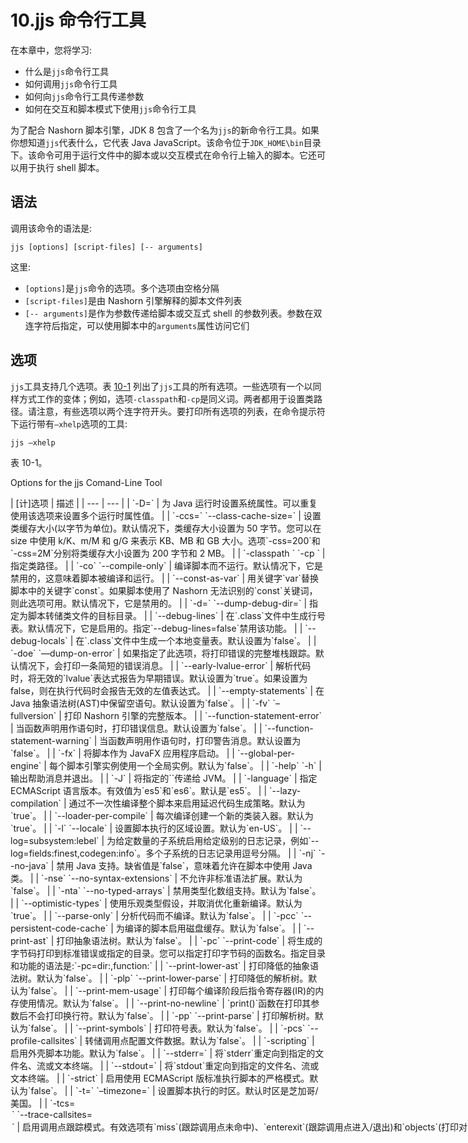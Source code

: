 # 10.jjs 命令行工具

在本章中，您将学习:

*   什么是`jjs`命令行工具
*   如何调用`jjs`命令行工具
*   如何向`jjs`命令行工具传递参数
*   如何在交互和脚本模式下使用`jjs`命令行工具

为了配合 Nashorn 脚本引擎，JDK 8 包含了一个名为`jjs`的新命令行工具。如果你想知道`jjs`代表什么，它代表 Java JavaScript。该命令位于`JDK_HOME\bin`目录下。该命令可用于运行文件中的脚本或以交互模式在命令行上输入的脚本。它还可以用于执行 shell 脚本。

## 语法

调用该命令的语法是:

```
jjs [options] [script-files] [-- arguments]
```

这里:

*   `[options]`是`jjs`命令的选项。多个选项由空格分隔
*   `[script-files]`是由 Nashorn 引擎解释的脚本文件列表
*   `[-- arguments]`是作为参数传递给脚本或交互式 shell 的参数列表。参数在双连字符后指定，可以使用脚本中的`arguments`属性访问它们

## 选项

`jjs`工具支持几个选项。表 [10-1](#Tab1) 列出了`jjs`工具的所有选项。一些选项有一个以同样方式工作的变体；例如，选项`-classpath`和`-cp`是同义词。两者都用于设置类路径。请注意，有些选项以两个连字符开头。要打印所有选项的列表，在命令提示符下运行带有`–xhelp`选项的工具:

```
jjs –xhelp
```

表 10-1。

Options for the jjs Comand-Line Tool

<colgroup><col> <col></colgroup> 
| [计]选项 | 描述 |
| --- | --- |
| `-D<name>=<value>` | 为 Java 运行时设置系统属性。可以重复使用该选项来设置多个运行时属性值。 |
| `-ccs=<size>` `--class-cache-size=<size>` | 设置类缓存大小(以字节为单位)。默认情况下，类缓存大小设置为 50 字节。您可以在 size 中使用 k/K、m/M 和 g/G 来表示 KB、MB 和 GB 大小。选项`-css=200`和`-css=2M`分别将类缓存大小设置为 200 字节和 2 MB。 |
| `-classpath <path>` `-cp <path>` | 指定类路径。 |
| `-co` `--compile-only` | 编译脚本而不运行。默认情况下，它是禁用的，这意味着脚本被编译和运行。 |
| `--const-as-var` | 用关键字`var`替换脚本中的关键字`const`。如果脚本使用了 Nashorn 无法识别的`const`关键词，则此选项可用。默认情况下，它是禁用的。 |
| `-d=<path>` `--dump-debug-dir=<path>` | 指定为脚本转储类文件的目标目录。 |
| `--debug-lines` | 在`.class`文件中生成行号表。默认情况下，它是启用的。指定`--debug-lines=false`禁用该功能。 |
| `--debug-locals` | 在`.class`文件中生成一个本地变量表。默认设置为`false`。 |
| `-doe` `––dump-on-error` | 如果指定了此选项，将打印错误的完整堆栈跟踪。默认情况下，会打印一条简短的错误消息。 |
| `--early-lvalue-error` | 解析代码时，将无效的`lvalue`表达式报告为早期错误。默认设置为`true`。如果设置为 false，则在执行代码时会报告无效的左值表达式。 |
| `--empty-statements` | 在 Java 抽象语法树(AST)中保留空语句。默认设置为`false`。 |
| `-fv` `–fullversion` | 打印 Nashorn 引擎的完整版本。 |
| `--function-statement-error` | 当函数声明用作语句时，打印错误信息。默认设置为`false`。 |
| `--function-statement-warning` | 当函数声明用作语句时，打印警告消息。默认设置为`false`。 |
| `-fx` | 将脚本作为 JavaFX 应用程序启动。 |
| `--global-per-engine` | 每个脚本引擎实例使用一个全局实例。默认为`false`。 |
| `-help` `-h` | 输出帮助消息并退出。 |
| `-J<flag>` | 将指定的`<flag>`传递给 JVM。 |
| `-language` | 指定 ECMAScript 语言版本。有效值为`es5`和`es6`。默认是`es5`。 |
| `--lazy-compilation` | 通过不一次性编译整个脚本来启用延迟代码生成策略。默认为`true`。 |
| `--loader-per-compile` | 每次编译创建一个新的类装入器。默认为`true`。 |
| `-l` `--locale` | 设置脚本执行的区域设置。默认为`en-US`。 |
| `--log=subsystem:lebel` | 为给定数量的子系统启用给定级别的日志记录，例如`--log=fields:finest,codegen:info`。多个子系统的日志记录用逗号分隔。 |
| `-nj` `--no-java` | 禁用 Java 支持。缺省值是`false`，意味着允许在脚本中使用 Java 类。 |
| `-nse` `--no-syntax-extensions` | 不允许非标准语法扩展。默认为`false`。 |
| `-nta` `--no-typed-arrays` | 禁用类型化数组支持。默认为`false`。 |
| `--optimistic-types` | 使用乐观类型假设，并取消优化重新编译。默认为`true`。 |
| `--parse-only` | 分析代码而不编译。默认为`false`。 |
| `-pcc` `--persistent-code-cache` | 为编译的脚本启用磁盘缓存。默认为`false`。 |
| `--print-ast` | 打印抽象语法树。默认为`false`。 |
| `-pc` `--print-code` | 将生成的字节码打印到标准错误或指定的目录。您可以指定打印字节码的函数名。指定目录和功能的语法是:`-pc=dir:<output-directory-path>,function:<function-name>` |
| `--print-lower-ast` | 打印降低的抽象语法树。默认为`false`。 |
| `-plp` `--print-lower-parse` | 打印降低的解析树。默认为`false`。 |
| `--print-mem-usage` | 打印每个编译阶段后指令寄存器(IR)的内存使用情况。默认为`false`。 |
| `--print-no-newline` | `print()`函数在打印其参数后不会打印换行符。默认为`false`。 |
| `-pp` `--print-parse` | 打印解析树。默认为`false`。 |
| `--print-symbols` | 打印符号表。默认为`false`。 |
| `-pcs` `--profile-callsites` | 转储调用点配置文件数据。默认为`false`。 |
| `-scripting` | 启用外壳脚本功能。默认为`false`。 |
| `--stderr=<filename&#124;stream&#124;tty>` | 将`stderr`重定向到指定的文件名、流或文本终端。 |
| `--stdout=<filename&#124;stream&#124;tty>` | 将`stdout`重定向到指定的文件名、流或文本终端。 |
| `-strict` | 启用使用 ECMAScript 版标准执行脚本的严格模式。默认为`false`。 |
| `-t=<timezone>` `–timezone=<timezone>` | 设置脚本执行的时区。默认时区是芝加哥/美国。 |
| `-tcs=<option>` `--trace-callsites=<option>` | 启用调用点跟踪模式。有效选项有`miss`(跟踪调用点未命中)、`enterexit`(跟踪调用点进入/退出)和`objects`(打印对象属性)。指定多个选项，用逗号分隔:`-tcs=miss,enterexit,objects` |
| `--verify-code` | 在运行之前验证字节码。默认为`false`。 |
| `-v` `–version` | 打印 Nashorn 引擎的版本。默认为`false`。 |
| `-xhelp` | 打印扩展帮助。默认为`false`。 |

## 在交互模式下使用 jjs

如果在没有指定任何选项或脚本文件的情况下运行`jjs`，它将以交互模式运行。当您输入脚本时，它会被解释。回想一下，Nashorn 中的字符串可以用单引号或双引号括起来。

以下是在交互模式下使用`jjs`工具的一些例子。假设您已经在机器的 path 环境变量中包含了`jjs`工具的路径。如果您没有这样做，您可以在下面的命令中用`JDK_HOME\bin\jjs`替换`jjs`。记得执行`quit()`或`exit()`功能退出`jjs`工具:

```
c:\>jjs
```

```
jjs> "Hello Nashorn"
```

```
Hello Nashorn
```

```
jjs> "Hello".toLowerCase();
```

```
hello
```

```
jjs> var list = [1, 2, 3, 4, 5]
```

```
jjs> var sum = 0;
```

```
jjs> for each (x in list) { sum = sum + x};
```

```
15
```

```
jjs> quit()
```

```
c:\>
```

## 向 jjs 传递参数

下面是一个向`jjs`工具传递参数的例子。前五个自然数作为参数传递给`jjs`工具，稍后使用`arguments`属性访问它们。请注意，您必须在两个连字符和第一个参数之间添加一个空格:

```
c:\>jjs -- 1 2 3 4 5
```

`jjs> for each (x in``arguments`T2】

```
1
```

```
2
```

```
3
```

```
4
```

```
5
```

```
jjs> quit()
```

```
c:\>
```

考虑清单 10-1 中的脚本。该脚本已保存在名为`stream.js`的文件中。该脚本处理整数列表。该列表可以作为命令行参数传递给脚本。如果列表没有作为参数传递，它使用前五个自然数作为列表。它计算列表中奇数整数的平方和。它打印列表和总数。

清单 10-1。计算列表中奇数的平方和的脚本

```
// stream.js
```

```
var list;
```

```
if (arguments.length == 0) {
```

```
list = [1, 2, 3, 4, 5];
```

```
}
```

```
else {
```

```
list = arguments;
```

```
}
```

```
print("List of numbers: " + list);
```

```
var sumOfSquaredOdds = list.filter(function(n) {return n % 2 == 1;})
```

```
.map(function(n) {return n * n;})
```

```
.reduce(function(sum, n) {return sum + n;}, 0);
```

```
print("Sum of the squares of odd numbers: " + sumOfSquaredOdds);
```

使用`jjs`工具，您可以如下运行`stream.js`文件中的脚本。假设`stream.js`文件在当前目录中。否则，您需要指定文件的完整路径:

```
c:\>jjs stream.js
```

```
List of numbers: 1,2,3,4,5
```

```
Sum of the squares of odd numbers: 35
```

```
c:\>jjs stream.js -- 10 11 12 13 14 15
```

```
List of numbers: 10,11,12,13,14,15
```

```
Sum of the squares of odd numbers: 515
```

```
c:\>
```

## 在脚本模式下使用 jjs

可以在脚本模式下调用`jjs`工具，这允许您运行 shell 命令。您可以使用`–scripting`选项在脚本模式下启动`jjs`工具。shell 命令用反引号括起来，而不是单引号/双引号。以下是在脚本模式下使用`jjs`工具使用`date`和`ls` shell 命令的示例:

```
c:\>jjs -scripting
```

`jjs> `date``

```
Wed Oct 15 15:27:07 CDT 2014
```

`jjs> `ls -l``

```
total 3102
```

```
drwxr-xr-x  4 ksharan Administrators       0 Jan 11  2014 $AVG
```

```
drwxr-xr-x  5 ksharan Administrators       0 Jan 22  2014 $Recycle.Bin
```

```
-rw-r--r--  1 ksharan Administrators       1 Jun 18  2013 BOOTNXT
```

```
-rw-r--r--  1 ksharan Administrators      94 May 23  2013 DBAR_Ver.txt
```

```
More output goes here...
```

```
jjs> exit()
```

```
c:\>
```

Nashorn 在脚本模式下定义了几个全局对象和函数，如表 [10-2](#Tab2) 所列。

表 10-2。

Global Objects and Functions Available in Scripting Mode

<colgroup><col> <col></colgroup> 
| 全局对象 | 描述 |
| --- | --- |
| `$ARG` | 存储传递给脚本的参数。与`arguments`的工作方式相同。 |
| `$ENV` | 将所有环境变量映射到一个对象。 |
| `$EXEC(cmd, input)` | 用于在新进程中运行命令的全局函数，将`input`传递给`cmd`。两个参数都可以是命令，在这种情况下，`input`的输出将作为输入 Io `cmd`传递。 |
| `$OUT` | 存储流程的最新标准输出。例如，执行`$EXEC()`的结果保存在`$OUT`中。 |
| `$ERR` | 存储流程的最新标准输出。 |
| `$EXIT` | 存储进程的退出代码。非零值表示进程失败。 |
| `echo(arg1, arg2,...)` | `echo()`函数的工作原理与`print()`函数相同，但它仅在脚本模式下可用。 |
| `readLine(prompt)` | 从标准输入中读取一行输入。指定的参数显示为提示。默认情况下，读取输入显示在标准输出上。该函数返回读取的输入。 |
| `readFully(filePath)` | 读取指定文件的全部内容。默认情况下，内容显示在标准输出中。您可以将函数的返回值赋给变量。 |

以下脚本显示了如何使用`$ARG`全局对象:

```
c:\>jjs -scripting -- 10 20 30
```

```
jjs> for each(var arg in $ARG) print(arg);
```

```
10
```

```
20
```

```
30
```

```
jjs>
```

以下脚本显示了如何使用`$ENV`全局对象。它在 Windows 上打印 OS 环境变量的值，并列出所有环境变量:

```
jjs> print($ENV.OS);
```

```
Windows_NT
```

```
jjs> for(var x in $ENV) print(x);
```

```
LOCALAPPDATA
```

```
PROCESSOR_LEVEL
```

```
FP_NO_HOST_CHECK
```

```
USERDOMAIN
```

```
LOGONSERVER
```

```
PROMPT
```

```
OS
```

```
...
```

以下脚本使用`$EXEC()`全局函数列出所有扩展名为`txt`的文件，其中包含`ksharan`:

```
jjs> $EXEC("grep -l ksharan *.txt");
```

```
test.txt
```

您可以在变量中捕获 shell 命令的输出。脚本模式允许在双引号括起来的字符串中进行表达式替换。请注意，表达式替换功能在单引号中的字符串中不可用。表达式被指定为`${expression}`。以下命令捕获变量中的`date` shell 命令的值，并使用表达式替换将日期值嵌入到字符串中。请注意，在示例中，当字符串用单引号括起来时，表达式替换不起作用:

```
c:\ >jjs -scripting
```

`jjs> var today = `date``

```
jjs> "Today is ${today}"
```

```
Today is Mon Jul 14 22:48:26 CDT 2014
```

```
jjs> 'Today is ${today}'
```

```
Today is ${today}
```

```
jjs> quit()
```

```
c:\>
```

您还可以使用脚本模式执行存储在文件中的 shell 脚本:

```
C:\> jjs –scripting myscript.js
```

`jjs`工具支持可以在脚本模式下运行的脚本文件中的 heredocs。heredoc 也称为 here 文档、here 字符串或 here 脚本。这是一个多行字符串，其中保留了空格。一个 heredoc 以一个双尖括号(< <)和一个定界标识符开始。通常，`EOF`或`END`被用作定界标识符。但是，您可以使用脚本中其他地方没有用作标识符的任何其他标识符。多行字符串从最后一行开始。字符串以相同的定界标识符结尾。以下是在 Nashorn 中使用 heredoc 的示例:

```
var str = <<EOF
```

```
This is a multi-line string using the heredoc syntax.
```

```
Bye Heredoc!
```

```
EOF
```

清单 10-2 包含了在 Nashorn 中使用 heredoc 的脚本。`$ARG`属性仅在脚本模式下定义，其值是使用`jjs`工具传递给脚本的参数:

清单 10-2。使用 heredoc 样式的 heredoc.js 文件的内容是一个多行字符串

```
// heredoc.js
```

```
var str = <<EOF
```

```
This is a multiline string.
```

```
Number of arguments passed to this
```

```
script is ${$ARG.length}
```

```
Arguments are ${$ARG}
```

```
Bye Heredoc!
```

```
EOF
```

```
print(str);
```

您可以执行如下所示的`heredoc.js`脚本文件:

```
c:\> jjs -scripting heredoc.js
```

```
This is a multi-line string.
```

```
Number of arguments passed to this
```

```
script is 0
```

```
Arguments are
```

```
Bye Heredoc!
```

```
c:\> jjs -scripting heredoc.js -- Kishori Sharan
```

```
This is a multi-line string.
```

```
Number of arguments passed to this
```

```
script is 2
```

```
Arguments are Kishori,Sharan
```

```
Bye Heredoc!
```

除了 Nashorn 支持的两种注释样式(`//`和`/* */`)之外，`jjs`工具还支持一种额外的以数字符号(`#`)开头的单行注释样式。如果`jjs`工具运行的脚本文件以符号#开头，`jjs`工具会自动启用脚本模式，并在脚本模式下执行整个脚本。考虑清单 10-3 所示的脚本。

清单 10-3。jjs 工具的特殊注释。内容存储在 jjscomments.js 文件中

```
# This script will run in scripting mode by the jjs tool
```

```
# because it starts with a number sign
```

```
// Set the current directory to C:\kishori
```

```
$ENV.PWD = "C:\\kishori";
```

```
// Get the list of files and directories in the current directory
```

`var str = `ls -F`;`

```
print(str);
```

以下命令运行`jjscomments.js`文件中的脚本。脚本以`#`符号开始，因此`jjs`工具将自动启用脚本模式:

`c:\>jjs` `jjscomments.js`

```
books/
```

```
ejb/
```

```
hello.txt
```

```
important/
```

```
programs/
```

```
rmi.log
```

```
rmi.policy
```

```
scripts/
```

```
c:\>
```

使用`jjs`工具将带有第一个`#`符号的脚本文件解释为 shell 可执行文件，您可以在脚本文件的开头使用 shebang ( `#!`)来将其作为脚本可执行文件运行。注意，类 Unix 操作系统直接支持 shebang。您需要在 shebang 中包含 jjs 工具的路径，这样脚本将由`jjs`工具执行。脚本文件将被传递给 jjs 工具来执行。因为脚本文件以#符号开始(T4 的一部分)，`jjs`工具将自动启用脚本模式。以下是使用 shebang 的脚本示例，假设`jjs`工具位于`/usr/bin`目录:

```
#!/usr/bin/jjs
```

`var str = `ls -F`;`

```
print(str);
```

## 摘要

Java 8 提供了一个名为`jjs`的命令行工具。它位于`JDK_HOME\bin`目录中。它用于在命令行上运行 Nashorn 脚本。`jjs`工具支持许多选项。可以调用它在文件中、在交互模式下和在脚本模式下运行脚本。

如果不指定任何选项或脚本文件，`jjs`以交互模式运行。在交互模式下，脚本在输入时被解释。

如果您使用`–scripting`选项调用`jjs`，它将在脚本模式下运行，允许您使用任何特定于操作系统的 shell 命令。Shell 命令用反引号括起来。在脚本模式下，`jjs`工具支持脚本文件中的 heredocs。如果脚本文件以`#`符号开头，运行脚本文件会自动启用脚本模式。这支持执行包含 shebang ( `#!`在脚本的开头)的脚本。